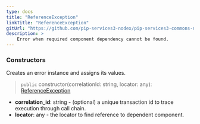 ```yaml
---
type: docs
title: "ReferenceException"
linkTitle: "ReferenceException"
gitUrl: "https://github.com/pip-services3-nodex/pip-services3-commons-nodex"
description: >
    Error when required component dependency cannot be found.
---
```


### Constructors
Creates an error instance and assigns its values.

> `public` constructor(correlationId: string, locator: any): [ReferenceException]()

- **correlation_id**: string - (optional) a unique transaction id to trace execution through call chain.
- **locator**: any - the locator to find reference to dependent component.

